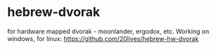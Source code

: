 # hebrew-dvorak
for hardware mapped dvorak - moonlander, ergodox, etc. Working on windows, for linux: https://github.com/20lives/hebrew-hw-dvorak
